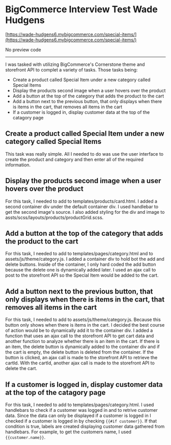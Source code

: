 # BigCommerce Interview Test Wade Hudgens
[https://wade-hudgens6.mybigcommerce.com/special-items/](https://wade-hudgens6.mybigcommerce.com/special-items/)

No preview code

-----
I was tasked with utilizing BigCommerce's Cornerstone theme and storefront API to complet a variety of tasks. Those tasks being:
- Create a product called Special Item under a new category called Special Items
- Display the products second image when a user hovers over the product
- Add a button at the top of the category that adds the product to the cart
- Add a button next to the previous button, that only displays when there is items in the cart, that removes all items in the cart
- If a customer is logged in, display customer data at the top of the catagory page

## Create a product called Special Item under a new category called Special Items
This task was really simple. All I needed to do was use the user interface to create the product and category and then enter all of the required information.

## Display the products second image when a user hovers over the product
For this task, I needed to add to templates/products/card.html. I added a second container div under the default container div. I used handlebar to get the second image's source. I also added styling for the div and image to assts/scss/layouts/products/productGrid.scss.

## Add a button at the top of the category that adds the product to the cart
For this task, I needed to add to templates/pages/category.html and to assets/js/theme/category.js. I added a container div to hold bot the add and delete buttons. Inside of the container, I only hard coded the add button because the delete one is dynamically added later. I used an ajax call to post to the storefront API so the Special Item would be added to the cart.

## Add a button next to the previous button, that only displays when there is items in the cart, that removes all items in the cart
For this task, I needed to add to assets/js/theme/category.js. Because this button only shows when there is items in the cart. I decided the best course of action would be to dynamically add it to the container div. I added a function that uses an ajax call to the storefront API to get cart data and another function to analyze whether there is an item in the cart. If there is an item, the delete button is dynamically added to the container div and if the cart is empty, the delete button is deleted from the container. If the button is clicked, an ajax call is made to the storefront API to retrieve the cartId. With the cartId, another ajax call is made to the storefront API to delete the cart.

## If a customer is logged in, display customer data at the top of the catagory page
For this task, I needed to add to templates/pages/category.html. I used handlebars to check if a customer was logged in and to retrive customer data. Since the data can only be displayed if a customer is logged in I checked if a customer is logged in by checking ```{{#if customer}}```. If that condition is true, labels are created displaying customer data gathered from handlebars. For example, to get the customers name, I used ```{{customer.name}}```.

